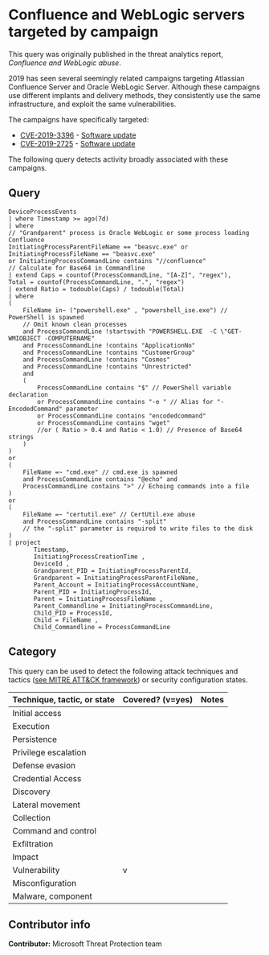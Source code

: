 # Confluence and WebLogic servers targeted by campaign

This query was originally published in the threat analytics report, *Confluence and WebLogic abuse*.

2019 has seen several seemingly related campaigns targeting Atlassian Confluence Server and Oracle WebLogic Server. Although these campaigns use different implants and delivery methods, they consistently use the same infrastructure, and exploit the same vulnerabilities.

The campaigns have specifically targeted:

* [CVE-2019-3396](https://nvd.nist.gov/vuln/detail/CVE-2019-3396) - [Software update](https://jira.atlassian.com/browse/CONFSERVER-57974)
* [CVE-2019-2725](https://nvd.nist.gov/vuln/detail/CVE-2019-2725) - [Software update](https://www.oracle.com/security-alerts/alert-cve-2019-2725.html)

The following query detects activity broadly associated with these campaigns.

## Query

```Kusto
DeviceProcessEvents
| where Timestamp >= ago(7d)
| where 
// "Grandparent" process is Oracle WebLogic or some process loading Confluence
InitiatingProcessParentFileName == "beasvc.exe" or 
InitiatingProcessFileName == "beasvc.exe" 
or InitiatingProcessCommandLine contains "//confluence"
// Calculate for Base64 in Commandline
| extend Caps = countof(ProcessCommandLine, "[A-Z]", "regex"), 
Total = countof(ProcessCommandLine, ".", "regex")
| extend Ratio = todouble(Caps) / todouble(Total) 
| where
(
    FileName in~ ("powershell.exe" , "powershell_ise.exe") // PowerShell is spawned
    // Omit known clean processes
    and ProcessCommandLine !startswith "POWERSHELL.EXE  -C \"GET-WMIOBJECT -COMPUTERNAME"
    and ProcessCommandLine !contains "ApplicationNo"
    and ProcessCommandLine !contains "CustomerGroup"
    and ProcessCommandLine !contains "Cosmos"
    and ProcessCommandLine !contains "Unrestricted"
    and
    (
        ProcessCommandLine contains "$" // PowerShell variable declaration
        or ProcessCommandLine contains "-e " // Alias for "-EncodedCommand" parameter
        or ProcessCommandLine contains "encodedcommand"
        or ProcessCommandLine contains "wget"
        //or ( Ratio > 0.4 and Ratio < 1.0) // Presence of Base64 strings
    )
)
or
(
    FileName =~ "cmd.exe" // cmd.exe is spawned
    and ProcessCommandLine contains "@echo" and 
    ProcessCommandLine contains ">" // Echoing commands into a file
)
or
(
    FileName =~ "certutil.exe" // CertUtil.exe abuse
    and ProcessCommandLine contains "-split" 
    // the "-split" parameter is required to write files to the disk
)
| project
       Timestamp,
       InitiatingProcessCreationTime ,
       DeviceId ,
       Grandparent_PID = InitiatingProcessParentId,
       Grandparent = InitiatingProcessParentFileName,
       Parent_Account = InitiatingProcessAccountName,
       Parent_PID = InitiatingProcessId,
       Parent = InitiatingProcessFileName ,
       Parent_Commandline = InitiatingProcessCommandLine,
       Child_PID = ProcessId,
       Child = FileName ,
       Child_Commandline = ProcessCommandLine
```

## Category

This query can be used to detect the following attack techniques and tactics ([see MITRE ATT&CK framework](https://attack.mitre.org/)) or security configuration states.

| Technique, tactic, or state | Covered? (v=yes) | Notes |
|-|-|-|
| Initial access |  |  |
| Execution |  |  |
| Persistence |  |  |
| Privilege escalation |  |  |
| Defense evasion |  |  |
| Credential Access |  |  |
| Discovery |  |  |
| Lateral movement |  |  |
| Collection |  |  |
| Command and control |  |  |
| Exfiltration |  |  |
| Impact |  |  |
| Vulnerability | v |  |
| Misconfiguration |  |  |
| Malware, component |  |  |

## Contributor info

**Contributor:** Microsoft Threat Protection team
